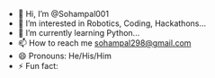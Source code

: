 - 👋 Hi, I’m @Sohampal001
- 👀 I’m interested in Robotics, Coding, Hackathons...
- 🌱 I’m currently learning Python...
- 📫 How to reach me sohampal298@gmail.com
- 😄 Pronouns: He/His/Him
- ⚡ Fun fact: 

<!---
Sohampal001/Sohampal001 is a ✨ special ✨ repository because its `README.md` (this file) appears on your GitHub profile.
You can click the Preview link to take a look at your changes.
--->
